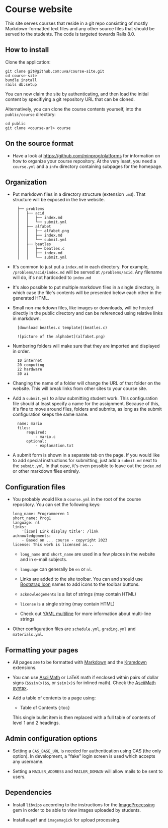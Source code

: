 Course website
==============

This site serves courses that reside in a git repo consisting of mostly Markdown-formatted text files and any other source files that should be served to the students. The code is targeted towards Rails 8.0.

How to install
--------------

Clone the application:

    git clone git@github.com:uva/course-site.git
    cd course-site
    bundle install
    rails db:setup

You can now claim the site by authenticating, and then load the initial content by specifiying a git repository URL that can be cloned.

Alternatively, you can clone the course contents yourself, into the `public/course` directory:

    cd public
    git clone <course-url> course

On the source format
--------------------

* Have a look at https://github.com/minprog/platforms for information on
  how to organize your course repository. At the very least, you need a
  `course.yml` and a `info` directory containing subpages for the homepage.

Organization
------------

* Put markdown files in a directory structure (extension `.md`). That
  structure will be exposed in the live website.

        ├── problems
        │   ├── acid
        │   │   ├── index.md
        │   │   └── submit.yml
        │   ├── alfabet
        │   │   ├── alfabet.png
        │   │   ├── index.md
        │   │   └── submit.yml
        │   ├── beatles
        │   │   ├── beatles.c
        │   │   ├── index.md
        │   │   └── submit.yml

* It's common to just put a `index.md` in each directory. For example,
  `/problems/acid/index.md` will be served at `/problems/acid`. Any
  filename will do, it's not hardcoded to `index.md`

* It's also possible to put multiple markdown files in a single
  directory, in which case the file's contents will be presented below each
  other in the generated HTML.

* Small non-markdown files, like images or downloads, will be hosted directly
  in the public directory and can be referenced using relative links in markdown.

        [download beatles.c template](beatles.c)
        
        ![picture of the alphabet](alfabet.png)

* Numbering folders will make sure that they are imported and
  displayed in order.

        10 internet
        20 computing
        22 hardware
        30 ai

* Changing the name of a folder will change the URL of that folder on the
  website. This will break links from other sites to your course site.

* Add a `submit.yml` to allow submitting student work. This configuration file
  should at least specify a name for the assignment. Because of this, it's
  fine to move around files, folders and submits, as long as the submit
  configuration keeps the same name.

        name: mario
        files:
            required:
                - mario.c
            optional:
                - explanation.txt

* A submit form is shown in a separate tab on the page. If you would like
  to add special instructions for submitting, just add a `submit.md` next
  to the `submit.yml`. In that case, it's even possible to leave out the
  `index.md` or other markdown files entirely.

Configuration files
-------------------

*   You probably would like a `course.yml` in the root of the course repository. You
    can set the following keys:

        long_name: Programmeren 1
        short_name: Prog1
        language: nl
        links:
            '[icon] Link display title': /link
        acknowledgements:
            - Based on ... course - copyright 2023
        license: This work is licensed as...

    * `long_name` and `short_name` are used in a few places in the website and in 
      e-mail subjects.

    * `language` can generally be `en` or `nl`.

    * Links are added to the site toolbar. You can and should use [Bootstrap Icon] names
      to add icons to the toolbar buttons.

    * `acknowledgements` is a list of strings (may contain HTML)

    * `license` is a single string (may contain HTML)

    * Check out [YAML multiline] for more information about multi-line strings

*   Other configuration files are `schedule.yml`, `grading.yml` and `materials.yml`.

[Bootstrap Icon]: https://icons.getbootstrap.com
[YAML multiline]: https://yaml-multiline.info

Formatting your pages
----------------------

* All pages are to be formatted with [Markdown] and the [Kramdown] extensions.

* You can use [AsciiMath] or LaTeX math if enclosed within pairs of dollar signs
  (`$$sin(x)$$`, or `$sin(x)$` for inlined math). Check the [AsciiMath syntax].

* Add a table of contents to a page using:

    * Table of Contents
    {:toc}

    This single bullet item is then replaced with a full table of contents of
    level 1 and 2 headings.

[Markdown]: http://daringfireball.net/projects/markdown/syntax
[Kramdown]: https://kramdown.gettalong.org/syntax.html
[AsciiMath]: http://www.wjagray.co.uk/maths/ASCIIMathTutorial.html
[AsciiMath syntax]: http://www.intmath.com/help/send-math-email-syntax.php

Admin configuration options
---------------------------

* Setting a `CAS_BASE_URL` is needed for authentication using CAS (the only option). In development, a "fake" login screen is used which accepts any username.

* Setting a `MAILER_ADDRESS` and `MAILER_DOMAIN` will allow mails to be sent to users.

Dependencies
------------

* Install `libvips` according to the instructions for the [ImageProcessing](https://github.com/janko/image_processing) gem in order to be able to view images uploaded by students.

* Install `mupdf` and `imagemagick` for upload processing.
